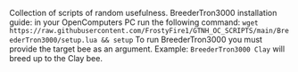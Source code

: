 Collection of scripts of random usefulness.
BreederTron3000 installation guide:
in your OpenComputers PC run the following command: `wget https://raw.githubusercontent.com/FrostyFire1/GTNH_OC_SCRIPTS/main/BreederTron3000/setup.lua && setup`
To run BreederTron3000 you must provide the target bee as an argument. Example: `BreederTron3000 Clay` will breed up to the Clay bee.
